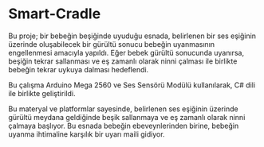 # Smart-Cradle

Bu proje; bir bebeğin beşiğinde uyuduğu esnada, belirlenen bir ses eşiğinin üzerinde oluşabilecek  bir gürültü sonucu bebeğin uyanmasının engellenmesi amacıyla yapıldı.
Eğer bebek gürültü sonucunda uyanırsa, beşiğin tekrar sallanması ve eş zamanlı olarak ninni çalması ile birlikte bebeğin tekrar uykuya dalması hedeflendi.

Bu çalışma  Arduino Mega 2560 ve Ses Sensörü Modülü kullanılarak, C# dili ile birlikte geliştirildi. 

Bu materyal ve platformlar sayesinde, belirlenen ses eşiğinin üzerinde gürültü meydana geldiğinde beşik sallanmaya ve eş zamanlı olarak ninni çalmaya başlıyor.
Bu esnada bebeğin ebeveynlerinden birine, bebeğin uyanma ihtimaline karşılık bir uyarı maili gidiyor.

